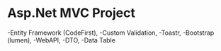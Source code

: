 # Asp.Net MVC Project
-Entity Framework (CodeFirst), 
-Custom Validation,
-Toastr,
-Bootstrap (lumen),
-WebAPI,
-DTO,
-Data Table
